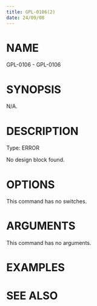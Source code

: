 ```yaml
---
title: GPL-0106(2)
date: 24/09/08
---
```


# NAME

GPL-0106 - GPL-0106

# SYNOPSIS

N/A.

# DESCRIPTION

Type: ERROR

No design block found.

# OPTIONS

This command has no switches.

# ARGUMENTS

This command has no arguments.

# EXAMPLES

# SEE ALSO

